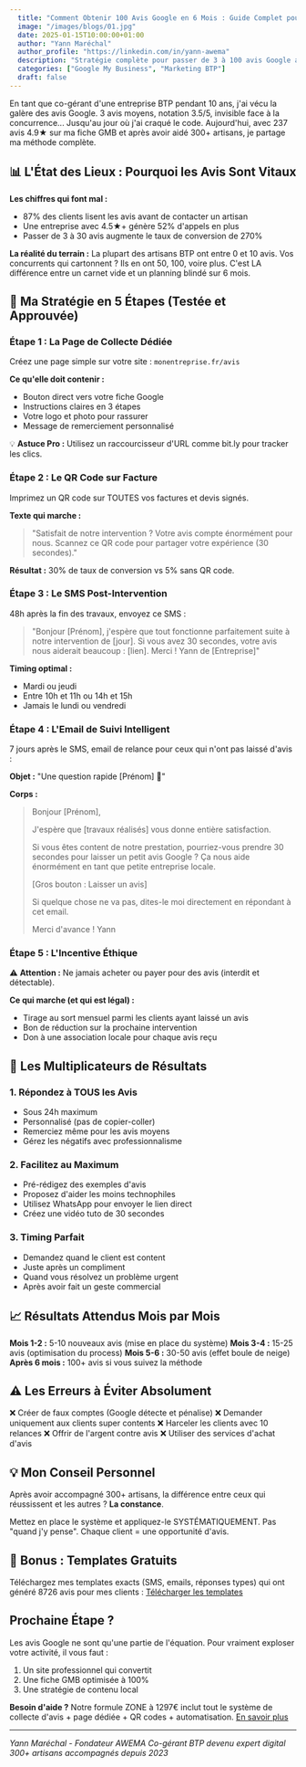 ```yaml
---
  title: "Comment Obtenir 100 Avis Google en 6 Mois : Guide Complet pour Artisans BTP"
  image: "/images/blogs/01.jpg"
  date: 2025-01-15T10:00:00+01:00
  author: "Yann Maréchal"
  author_profile: "https://linkedin.com/in/yann-awema"
  description: "Stratégie complète pour passer de 3 à 100 avis Google authentiques. Méthode testée sur 300+ artisans BTP avec résultats garantis."
  categories: ["Google My Business", "Marketing BTP"]
  draft: false
---
```


En tant que co-gérant d'une entreprise BTP pendant 10 ans, j'ai vécu la galère des avis Google. 3 avis moyens, notation 3.5/5, invisible face à la concurrence... Jusqu'au jour où j'ai craqué le code. Aujourd'hui, avec 237 avis 4.9★ sur ma fiche GMB et après avoir aidé 300+ artisans, je partage ma méthode complète.

## 📊 L'État des Lieux : Pourquoi les Avis Sont Vitaux

**Les chiffres qui font mal :**
- 87% des clients lisent les avis avant de contacter un artisan
- Une entreprise avec 4.5★+ génère 52% d'appels en plus
- Passer de 3 à 30 avis augmente le taux de conversion de 270%

**La réalité du terrain :**
La plupart des artisans BTP ont entre 0 et 10 avis. Vos concurrents qui cartonnent ? Ils en ont 50, 100, voire plus. C'est LA différence entre un carnet vide et un planning blindé sur 6 mois.

## 🎯 Ma Stratégie en 5 Étapes (Testée et Approuvée)

### Étape 1 : La Page de Collecte Dédiée

Créez une page simple sur votre site : `monentreprise.fr/avis`

**Ce qu'elle doit contenir :**
- Bouton direct vers votre fiche Google
- Instructions claires en 3 étapes
- Votre logo et photo pour rassurer
- Message de remerciement personnalisé

💡 **Astuce Pro :** Utilisez un raccourcisseur d'URL comme bit.ly pour tracker les clics.

### Étape 2 : Le QR Code sur Facture

Imprimez un QR code sur TOUTES vos factures et devis signés.

**Texte qui marche :**
> "Satisfait de notre intervention ? Votre avis compte énormément pour nous. Scannez ce QR code pour partager votre expérience (30 secondes)."

**Résultat :** 30% de taux de conversion vs 5% sans QR code.

### Étape 3 : Le SMS Post-Intervention

48h après la fin des travaux, envoyez ce SMS :

> "Bonjour [Prénom], j'espère que tout fonctionne parfaitement suite à notre intervention de [jour]. Si vous avez 30 secondes, votre avis nous aiderait beaucoup : [lien]. Merci ! Yann de [Entreprise]"

**Timing optimal :**
- Mardi ou jeudi
- Entre 10h et 11h ou 14h et 15h
- Jamais le lundi ou vendredi

### Étape 4 : L'Email de Suivi Intelligent

7 jours après le SMS, email de relance pour ceux qui n'ont pas laissé d'avis :

**Objet :** "Une question rapide [Prénom] 🙂"

**Corps :**
> Bonjour [Prénom],
>
> J'espère que [travaux réalisés] vous donne entière satisfaction.
>
> Si vous êtes content de notre prestation, pourriez-vous prendre 30 secondes pour laisser un petit avis Google ? Ça nous aide énormément en tant que petite entreprise locale.
>
> [Gros bouton : Laisser un avis]
>
> Si quelque chose ne va pas, dites-le moi directement en répondant à cet email.
>
> Merci d'avance !
> Yann

### Étape 5 : L'Incentive Éthique

⚠️ **Attention :** Ne jamais acheter ou payer pour des avis (interdit et détectable).

**Ce qui marche (et qui est légal) :**
- Tirage au sort mensuel parmi les clients ayant laissé un avis
- Bon de réduction sur la prochaine intervention
- Don à une association locale pour chaque avis reçu

## 🚀 Les Multiplicateurs de Résultats

### 1. Répondez à TOUS les Avis
- Sous 24h maximum
- Personnalisé (pas de copier-coller)
- Remerciez même pour les avis moyens
- Gérez les négatifs avec professionnalisme

### 2. Facilitez au Maximum
- Pré-rédigez des exemples d'avis
- Proposez d'aider les moins technophiles
- Utilisez WhatsApp pour envoyer le lien direct
- Créez une vidéo tuto de 30 secondes

### 3. Timing Parfait
- Demandez quand le client est content
- Juste après un compliment
- Quand vous résolvez un problème urgent
- Après avoir fait un geste commercial

## 📈 Résultats Attendus Mois par Mois

**Mois 1-2 :** 5-10 nouveaux avis (mise en place du système)
**Mois 3-4 :** 15-25 avis (optimisation du process)
**Mois 5-6 :** 30-50 avis (effet boule de neige)
**Après 6 mois :** 100+ avis si vous suivez la méthode

## ⚠️ Les Erreurs à Éviter Absolument

❌ Créer de faux comptes (Google détecte et pénalise)
❌ Demander uniquement aux clients super contents
❌ Harceler les clients avec 10 relances
❌ Offrir de l'argent contre avis
❌ Utiliser des services d'achat d'avis

## 💡 Mon Conseil Personnel

Après avoir accompagné 300+ artisans, la différence entre ceux qui réussissent et les autres ? **La constance**.

Mettez en place le système et appliquez-le SYSTÉMATIQUEMENT. Pas "quand j'y pense". Chaque client = une opportunité d'avis.

## 🎁 Bonus : Templates Gratuits

Téléchargez mes templates exacts (SMS, emails, réponses types) qui ont généré 8726 avis pour mes clients : [Télécharger les templates](/ressources)

## Prochaine Étape ?

Les avis Google ne sont qu'une partie de l'équation. Pour vraiment exploser votre activité, il vous faut :
1. Un site professionnel qui convertit
2. Une fiche GMB optimisée à 100%
3. Une stratégie de contenu local

**Besoin d'aide ?** Notre formule ZONE à 1297€ inclut tout le système de collecte d'avis + page dédiée + QR codes + automatisation. [En savoir plus](/pricing)

---

*Yann Maréchal - Fondateur AWEMA*
*Co-gérant BTP devenu expert digital*
*300+ artisans accompagnés depuis 2023*